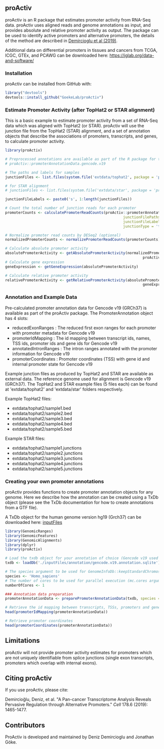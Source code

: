 
<!-- README.md is generated from README.Rmd. Please edit that file -->
proActiv
--------

<!-- badges: start -->
<!-- badges: end -->
proActiv is an R package that estimates promoter activity from RNA-Seq data. proActiv uses aligned reads and genome annotations as input, and provides absolute and relative promoter activity as output. The package can be used to identify active promoters and alternative promoters, the details of the method are described in [Demircioglu et al (2019)](https://www.cell.com/cell/fulltext/S0092-8674(19)30906-7).

Additional data on differential promoters in tissues and cancers from TCGA, ICGC, GTEx, and PCAWG can be downloaded here: <https://jglab.org/data-and-software/>

### Installation

proActiv can be installed from GitHub with:

``` r
library("devtools")
devtools::install_github("GoekeLab/proActiv")
```

### Estimate Promoter Activity (after TopHat2 or STAR alignment)

This is a basic example to estimate promoter activity from a set of RNA-Seq data which was aligned with TopHat2 (or STAR). proActiv will use the junction file from the TopHat2 (STAR) alignment, and a set of annotation objects that describe the associations of promoters, transcripts, and genes, to calculate promoter activity.

``` r
library(proActiv)

# Preprocessed annotations are available as part of the R package for the human genome (hg19):
# proActiv::promoterAnnotationData.gencode.v19

# The paths and labels for samples
junctionFiles <- list.files(system.file('extdata/tophat2', package = 'proActiv'), full.names = TRUE)

# for STAR alignment
# junctionFiles <- list.files(system.file('extdata/star', package = 'proActiv'), full.names = TRUE)

junctionFileLabels <- paste0('s', 1:length(junctionFiles))

# Count the total number of junction reads for each promoter
promoterCounts <- calculatePromoterReadCounts(proActiv::promoterAnnotationData.gencode.v19,
                                                      junctionFilePaths = junctionFiles,
                                                      junctionFileLabels =  junctionFileLabels,
                                                      junctionType = 'tophat')  # use junctionType = 'star' for STAR aligned reads

# Normalize promoter read counts by DESeq2 (optional)
normalizedPromoterCounts <- normalizePromoterReadCounts(promoterCounts)

# Calculate absolute promoter activity
absolutePromoterActivity <- getAbsolutePromoterActivity(normalizedPromoterCounts,
                                                               proActiv::promoterAnnotationData.gencode.v19)
# Calculate gene expression
geneExpression <- getGeneExpression(absolutePromoterActivity)

# Calculate relative promoter activity
relativePromoterActivity <- getRelativePromoterActivity(absolutePromoterActivity,
                                                               geneExpression)
```

### Annotation and Example Data

Pre-calculated promoter annotation data for Gencode v19 (GRCh37) is available as part of the proActiv package. The PromoterAnnotation object has 4 slots:

-   reducedExonRanges : The reduced first exon ranges for each promoter with promoter metadata for Gencode v19
-   promoterIdMapping : The id mapping between transcript ids, names, TSS ids, promoter ids and gene ids for Gencode v19
-   annotatedIntronRanges : The intron ranges annotated with the promoter information for Gencode v19
-   promoterCoordinates : Promoter coordinates (TSS) with gene id and internal promoter state for Gencode v19

Example junction files as produced by TopHat2 and STAR are available as external data. The reference genome used for alignment is Gencode v19 (GRCh37). The TopHat2 and STAR example files (5 files each) can be found at 'extdata/tophat2' and 'extdata/star' folders respectively.

Example TopHat2 files:

-   extdata/tophat2/sample1.bed
-   extdata/tophat2/sample2.bed
-   extdata/tophat2/sample3.bed
-   extdata/tophat2/sample4.bed
-   extdata/tophat2/sample5.bed

Example STAR files:

-   extdata/tophat2/sample1.junctions
-   extdata/tophat2/sample2.junctions
-   extdata/tophat2/sample3.junctions
-   extdata/tophat2/sample4.junctions
-   extdata/tophat2/sample5.junctions

### Creating your own promoter annotations

proActiv provides functions to create promoter annotation objects for any genome. Here we describe how the annotation can be created using a TxDb object (please see the TxDb documentation for how to create annotations from a GTF file).

A TxDb object for the human genome version hg19 (Grch37) can be downloaded here: [inputFiles](http://s3.ap-southeast-1.amazonaws.com/all-public-data.store.genome.sg/DemirciogluEtAl2019/annotations/gencode.v19.annotation.sqlite)

``` r
library(GenomicRanges)
library(GenomicFeatures)
library(GenomicAlignments)
library(dplyr)
library(proActiv)

# Load the txdb object for your annotation of choice (Gencode v19 used here)
txdb <- loadDb('./inputFiles/annotation/gencode.v19.annotation.sqlite')

# The species argument to be used for GenomeInfoDb::keepStandardChromosomes
species <- 'Homo_sapiens'
# The number of cores to be used for parallel execution (mc.cores argument for parallel::mclappy), optional
numberOfCores <- 1

### Annotation data preparation
promoterAnnotationData <- preparePromoterAnnotationData(txdb, species = species, numberOfCores = numberOfCores)

# Retrieve the id mapping between transcripts, TSSs, promoters and genes
head(promoterIdMapping(promoterAnnotationData))

# Retrieve promoter coordinates
head(promoterCoordinates(promoterAnnotationData))
```

Limitations
-----------

proActiv will not provide promoter activity estimates for promoters which are not uniquely identifiable from splice junctions (single exon transcripts, promoters which overlap with internal exons).

Citing proActiv
---------------

If you use proActiv, please cite:

Demircioğlu, Deniz, et al. "A Pan-cancer Transcriptome Analysis Reveals Pervasive Regulation through Alternative Promoters." *Cell* 178.6 (2019): 1465-1477.

Contributors
------------

ProActiv is developed and maintained by Deniz Demircioglu and Jonathan Göke.
